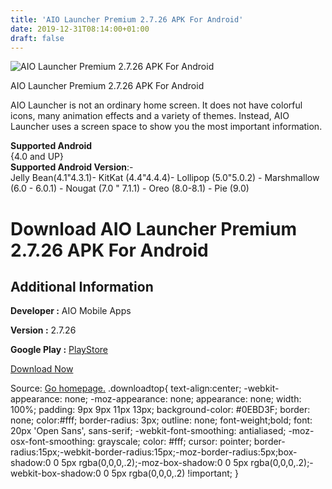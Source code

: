 ```yaml
---
title: 'AIO Launcher Premium 2.7.26 APK For Android'
date: 2019-12-31T08:14:00+01:00
draft: false
---
```


![AIO Launcher Premium 2.7.26 APK For Android](https://i2.wp.com/apkhome.net/wp-content/uploads/2019/11/AIO-Launcher-Premium-2.7.26.png "AIO Launcher Premium 2.7.26 APK For Android")

  

AIO Launcher Premium 2.7.26 APK For Android

AIO Launcher is not an ordinary home screen. It does not have colorful icons, many animation effects and a variety of themes. Instead, AIO Launcher uses a screen space to show you the most important information.

**Supported Android**  
{4.0 and UP}  
**Supported Android Version**:-  
Jelly Bean(4.1"4.3.1)- KitKat (4.4"4.4.4)- Lollipop (5.0"5.0.2) - Marshmallow (6.0 - 6.0.1) - Nougat (7.0 " 7.1.1) - Oreo (8.0-8.1) - Pie (9.0)

Download AIO Launcher Premium 2.7.26 APK For Android
====================================================

Additional Information
----------------------

**Developer :** AIO Mobile Apps

**Version :** 2.7.26

**Google Play :** [PlayStore](https://play.google.com/store/apps/details?id=ru.execbit.aiolauncher)

  

[Download Now](https://store4app.co/post/aio-launcher-premium-2-7-26-apk-for-android_1573927524)

  
Source: [Go homepage.](https://store4app.co/post/aio-launcher-premium-2-7-26-apk-for-android_1573927524) .downloadtop{ text-align:center; -webkit-appearance: none; -moz-appearance: none; appearance: none; width: 100%; padding: 9px 9px 11px 13px; background-color: #0EBD3F; border: none; color:#fff; border-radius: 3px; outline: none; font-weight;bold; font: 20px 'Open Sans', sans-serif; -webkit-font-smoothing: antialiased; -moz-osx-font-smoothing: grayscale; color: #fff; cursor: pointer; border-radius:15px;-webkit-border-radius:15px;-moz-border-radius:5px;box-shadow:0 0 5px rgba(0,0,0,.2);-moz-box-shadow:0 0 5px rgba(0,0,0,.2);-webkit-box-shadow:0 0 5px rgba(0,0,0,.2) !important; }
